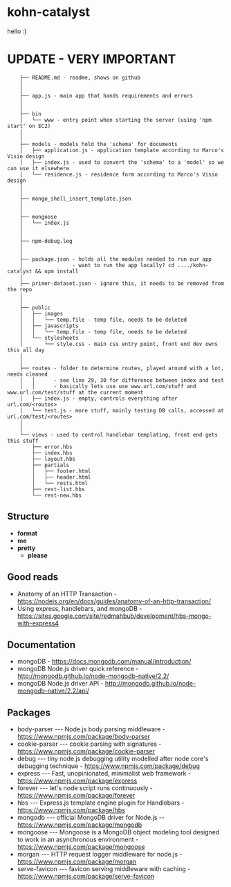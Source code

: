 # kohn-catalyst
hello :)

# UPDATE - **VERY IMPORTANT**
```The file structure of our project as of 10/7/16, sans node_modules, is below. Please see after the hyphen for notes.
 	├── README.md - readme, shows on github
 	│
 	│
 	├── app.js - main app that hands requirements and errors
 	│
 	│
 	├── bin
 	│   └── www - entry point when starting the server (using 'npm start' on EC2)
 	│
 	│
 	├── models - models hold the 'schema' for documents
 	│   ├── application.js - application template according to Marco's Visio design
 	│   ├── index.js - used to convert the 'schema' to a 'model' so we can use it elsewhere
 	│   └── residence.js - residence form according to Marco's Visio design
 	│
 	│
 	├── mongo_shell_insert_template.json
 	│
 	│
 	├── mongoose
 	│   └── index.js
 	│
 	│
 	├── npm-debug.log
 	│
 	│
 	├── package.json - holds all the modules needed to run our app
 	│                - want to run the app locally? cd ..../kohn-catalyst && npm install
 	│
 	├── primer-dataset.json - ignore this, it needs to be removed from the repo
 	│
 	│
 	├── public
 	│   ├── images
 	│   │   └── temp.file - temp file, needs to be deleted
 	│   ├── javascripts
 	│   │   └── temp.file - temp file, needs to be deleted
 	│   └── stylesheets
 	│       └── style.css - main css entry point, front end dev owns this all day
 	│
 	│
 	├── routes - folder to determine routes, played around with a lot, needs cleaned
 	│   │      - see line 29, 30 for difference between index and test
 	│   │      - basically lets use use www.url.com/stuff and www.url.com/test/stuff at the current moment
 	│   ├── index.js - empty, controls everything after url.com/<routes>
 	│   └── test.js - more stuff, mainly testing DB calls, accessed at url.com/test/<routes>
 	│
 	│
 	└── views - used to control handlebar templating, front end gets this stuff
 	    ├── error.hbs
 	    ├── index.hbs
 	    ├── layout.hbs
 	    ├── partials
 	    │   ├── footer.html
 	    │   ├── header.html
 	    │   └── rests.html
 	    ├── rest-list.hbs
 	    └── rest-new.hbs
```

## Structure
* **format** 
* **me** 
* **pretty** 
  * **please** 

## Good reads
* Anatomy of an HTTP Transaction - https://nodejs.org/en/docs/guides/anatomy-of-an-http-transaction/
* Using express, handlebars, and mongoDB - https://sites.google.com/site/redmahbub/development/hbs-mongo-with-express4

## Documentation
* mongoDB - https://docs.mongodb.com/manual/introduction/
* mongoDB Node.js driver quick reference - http://mongodb.github.io/node-mongodb-native/2.2/
* mongoDB Node.js driver API - http://mongodb.github.io/node-mongodb-native/2.2/api/

## Packages
* body-parser --- Node.js body parsing middleware - https://www.npmjs.com/package/body-parser
* cookie-parser --- cookie parsing with signatures - https://www.npmjs.com/package/cookie-parser
* debug --- tiny node.js debugging utility modelled after node core's debugging technique - https://www.npmjs.com/package/debug
* express --- Fast, unopinionated, minimalist web framework - https://www.npmjs.com/package/express
* forever --- let's node script runs continuously - https://www.npmjs.com/package/forever
* hbs --- Express.js template engine plugin for Handlebars - https://www.npmjs.com/package/hbs
* mongodb --- official MongoDB driver for Node.js -- https://www.npmjs.com/package/mongodb
* mongoose --- Mongoose is a MongoDB object modeling tool designed to work in an asynchronous environment - https://www.npmjs.com/package/mongoose
* morgan --- HTTP request logger middleware for node.js - https://www.npmjs.com/package/morgan
* serve-favicon --- favicon serving middleware with caching - https://www.npmjs.com/package/serve-favicon
